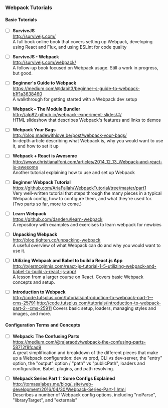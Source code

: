 ### Webpack Tutorials


#### Basic Tutorials
- [ ] **SurviveJS**  
  http://survivejs.com/  
  A full book online book that covers setting up Webpack, developing using React and Flux, and using ESLint for code quality

- [ ] **SurviveJS - Webpack**  
  http://survivejs.com/webpack/  
  A follow-up book focused on Webpack usage.  Still a work in progress, but good.

- [ ] **Beginner's Guide to Webpack**  
  https://medium.com/@dabit3/beginner-s-guide-to-webpack-b1f1a3638460  
  A walkthrough for getting started with a Webpack dev setup

- [ ] **Webpack - The Module Bundler**  
  http://alp82.github.io/webpack-experiment-slides/#/  
  HTML slideshow that describes Webpack's features and links to demos

- [ ] **Webpack Your Bags**  
  http://blog.madewithlove.be/post/webpack-your-bags/  
  In-depth article describing what Webpack is, why you would want to use it, and how to set it up

- [ ] **Webpack + React is Awesome**  
  http://www.christianalfoni.com/articles/2014_12_13_Webpack-and-react-is-awesome  
  Another tutorial explaining how to use and set up Webpack

- [ ] **Beginner Webpack Tutorial**  
  https://github.com/AriaFallah/WebpackTutorial/tree/master/part1  
  Very well-written tutorial that steps through the many pieces in a typical Webpack config, how to configure them, and what they're used for.  (Two parts so far, more to come.)

- [ ] **Learn Webpack**  
  https://github.com/danderu/learn-webpack  
  A repository with examples and exercises to learn webpack for newbies

- [ ] **Unpacking Webpack**  
  http://blog.tighten.co/unpacking-webpack  
  A useful overview of what Webpack can do and why you would want to use it.

- [ ] **Utilizing Webpack and Babel to build a React.js App**  
  http://tylermcginnis.com/react-js-tutorial-1-5-utilizing-webpack-and-babel-to-build-a-react-js-app/  
  A lesson from a larger course on React.  Covers basic Webpack concepts and setup.
  
- [ ] **Introduction to Webpack**  
  http://code.tutsplus.com/tutorials/introduction-to-webpack-part-1--cms-25791
  http://code.tutsplus.com/tutorials/introduction-to-webpack-part-2--cms-25911
  Covers basic setup, loaders, managing styles and images, and more.
  
  
  
#### Configuration Terms and Concepts

- [ ] **Webpack: The Confusing Parts**  
  https://medium.com/@rajaraodv/webpack-the-confusing-parts-58712f8fcad9  
  A great simplification and breakdown of the different pieces that make up a Webpack configuration: dev vs prod, CLI vs dev-server, the "entry" option, the "output" option / "path" vs "publicPath", loaders and configuration, Babel, plugins, and path resolving.
  

- [ ] **Webpack Series Part 1: Some Configs Explained**  
  http://tomasalabes.me/blog/_site/web-development/2016/04/30/Webpack-Series-Part-1.html  
  Describes a number of Webpack config options, including "noParse", "libraryTarget", and "externals"
  
